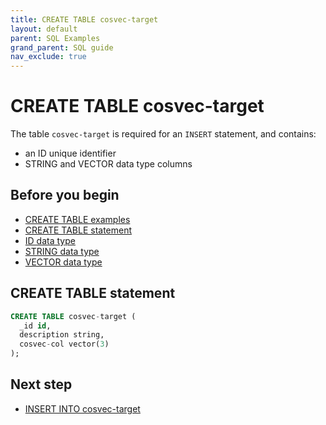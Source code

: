 ```yaml
---
title: CREATE TABLE cosvec-target
layout: default
parent: SQL Examples
grand_parent: SQL guide
nav_exclude: true
---
```


# CREATE TABLE cosvec-target

The table `cosvec-target` is required for an `INSERT` statement, and contains:
* an ID unique identifier
* STRING and VECTOR data type columns

## Before you begin
* [CREATE TABLE examples](/docs/sql-guide/examples/sql-eg-table/sql-eg-table-home#create-table-examples)
* [CREATE TABLE statement](/docs/sql-guide/statements/statement-table-create)
* [ID data type](/docs/sql-guide/data-types/data-type-id)
* [STRING data type](/docs/sql-guide/data-types/data-type-string)
* [VECTOR data type](/docs/sql-guide/data-types/data-type-vector)

## CREATE TABLE statement

```sql
CREATE TABLE cosvec-target (
  _id id,
  description string,
  cosvec-col vector(3)
);
```

## Next step

* [INSERT INTO cosvec-target](/docs/sql-guide/examples/sql-eg-insert/sql-eg-insert-cosvec-target)
